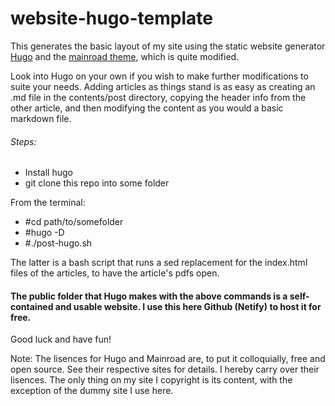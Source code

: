 # website-hugo-template


This generates the basic layout of my site using the static website generator [Hugo](https://gohugo.io/) and the [mainroad theme](https://github.com/Vimux/mainroad), which is quite modified.

Look into Hugo on your own if you wish to make further modifications to suite your needs. Adding articles as things stand is as easy as creating an .md file in the contents/post directory, copying the header info from the other article, and then modifying the content as you would a basic markdown file.

###### Steps:

* Install hugo
* git clone this repo into some folder

From the terminal:
* #cd path/to/somefolder
* #hugo -D
* #./post-hugo.sh

The latter is a bash script that runs a sed replacement for the index.html files of the articles, to have the article's pdfs open.

#### The public folder that Hugo makes with the above commands is a self-contained and usable website. I use this here Github (Netify) to host it for free.

Good luck and have fun!

Note: The lisences for Hugo and Mainroad are, to put it colloquially, free and open source. See their respective sites for details. I hereby carry over their lisences. The only thing on my site I copyright is its content, with the exception of the dummy site I use here.



